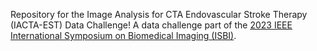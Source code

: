 Repository for the Image Analysis for CTA Endovascular Stroke Therapy (IACTA-EST) Data Challenge! A data challenge part of the [2023 IEEE International Symposium on Biomedical Imaging (ISBI)](http://2023.biomedicalimaging.org/en/CHALLENGES.html).
